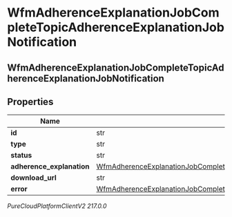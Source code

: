 # WfmAdherenceExplanationJobCompleteTopicAdherenceExplanationJobNotification

## WfmAdherenceExplanationJobCompleteTopicAdherenceExplanationJobNotification

## Properties

|Name | Type | Description | Notes|
|------------ | ------------- | ------------- | -------------|
| **id** | str |  | [optional] |
| **type** | str |  | [optional] |
| **status** | str |  | [optional] |
| **adherence_explanation** | [WfmAdherenceExplanationJobCompleteTopicAdherenceExplanationChangedNotification](WfmAdherenceExplanationJobCompleteTopicAdherenceExplanationChangedNotification) |  | [optional] |
| **download_url** | str |  | [optional] |
| **error** | [WfmAdherenceExplanationJobCompleteTopicErrorBody](WfmAdherenceExplanationJobCompleteTopicErrorBody) |  | [optional] |



_PureCloudPlatformClientV2 217.0.0_
